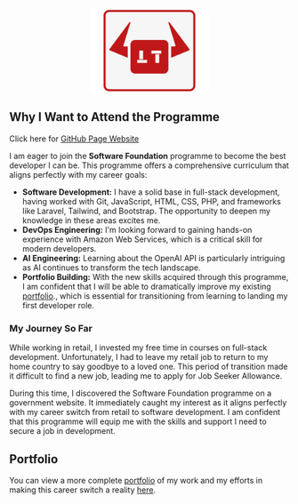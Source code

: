 <p align="center">
    <a href="https://luistoro.co.uk">
        <img src="https://raw.githubusercontent.com/luisbull/laravelBreeze-10/80fd593e072720e65efe90149912d42f09a84c08/public/logo.svg" height="150" alt="Company Logo">
    </a>
</p>

## Why I Want to Attend the Programme

Click here for [GitHub Page Website](https://luisbull.github.io/website)

I am eager to join the **Software Foundation** programme to become the best developer I can be. This programme offers a comprehensive curriculum that aligns perfectly with my career goals:

- **Software Development:** I have a solid base in full-stack development, having worked with Git, JavaScript, HTML, CSS, PHP, and frameworks like Laravel, Tailwind, and Bootstrap. The opportunity to deepen my knowledge in these areas excites me.
- **DevOps Engineering:** I'm looking forward to gaining hands-on experience with Amazon Web Services, which is a critical skill for modern developers.
- **AI Engineering:** Learning about the OpenAI API is particularly intriguing as AI continues to transform the tech landscape.
- **Portfolio Building:** With the new skills acquired through this programme, I am confident that I will be able to dramatically improve my existing [portfolio](https://luistoro.co.uk)., which is essential for transitioning from learning to landing my first developer role.

### My Journey So Far

While working in retail, I invested my free time in courses on full-stack development. Unfortunately, I had to leave my retail job to return to my home country to say goodbye to a loved one. This period of transition made it difficult to find a new job, leading me to apply for Job Seeker Allowance.

During this time, I discovered the Software Foundation programme on a government website. It immediately caught my interest as it aligns perfectly with my career switch from retail to software development. I am confident that this programme will equip me with the skills and support I need to secure a job in development.

## Portfolio

You can view a more complete [portfolio](https://luistoro.co.uk) of my work and my efforts in making this career switch a reality [here](https://luistoro.co.uk).
